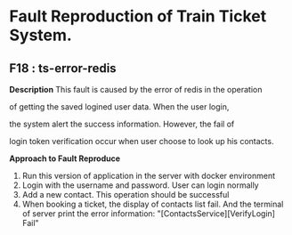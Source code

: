 # Fault Reproduction of Train Ticket System.
## F18 : ts-error-redis

**Description**
This fault is caused by the error of redis in the operation

of getting the saved logined user data. When the user login,

the system alert the success information. However, the fail of

login token verification occur when user choose to look up his contacts.


**Approach to Fault Reproduce**
1. Run this version of application in the server with docker environment
2. Login with the username and password. User can login normally
3. Add a new contact. This operation should be successful
4. When booking a ticket, the display of contacts list fail. And the terminal
of server print the error information: "[ContactsService][VerifyLogin] Fail"

